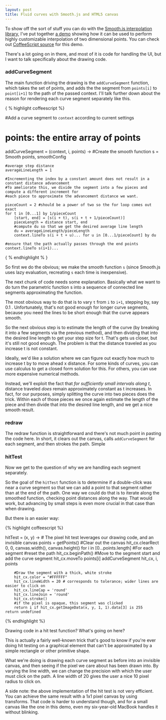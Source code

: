 ```yaml
---
layout: post
title: Fluid curves with Smooth.js and HTML5 canvas
---
```


To show off the sort of stuff you can do with the
[Smooth.js interpolation library](https://github.com/osuushi/Smooth.js), I've put together 
[a demo](/plotdemo016.html) showing how it can be used to perform highly customizable interpolation of two 
dimensional points. You can check out
[CoffeeScript source](https://github.com/osuushi/osuushi.github.com/blob/master/js/smooth-0.1.6-demo.coffee)
for this demo.

There's a lot going on in there, and most of it is code for handling the UI, but I want to talk specifically
about the drawing code.


<h3>addCurveSegment</h3>

The main function driving the drawing is the `addCurveSegment` function, which takes the set of points, and 
adds the the segment from `points[i]` to `point[i+1]` to the path of the passed context. I'll talk further 
down about the reason for rendering each curve segment separately like this.

{ % highlight coffeescript %}

#Add a curve segment to `context` according to current settings
#	points: the entire array of points
addCurveSegment = (context, i, points) ->
	#Create the smooth function
	s = Smooth points, smoothConfig

	#average step distance
	averageLineLength = 1 

	#Incrementing the index by a constant amount does not result in a constant distance advancement
	#To ameliorate this, we divide the segment into a few pieces and compute a different increment for
	#each piece to approximate the advancement distance we want.

	pieceCount = 2 #should be a power of two so the for loop comes out exact
	for t in [0...1] by 1/pieceCount
		[start, end] = [s(i + t), s(i + t + 1/pieceCount)]
		pieceLength = distance start, end
		#compute du so that we get the desired average line length
		du = averageLineLength/pieceLength
		context.lineTo s(i + t + u)... for u in [0...1/pieceCount] by du
	
	#ensure that the path actually passes through the end points
	context.lineTo s(i+1)...

{ % endhighlight % }

So first we do the obvious; we make the smooth function `s` (since Smooth.js uses lazy evaluation, recreating
`s` each time is inexpensive).

The next chunk of code needs some explanation. Basically what we want to do turn the parametric function s 
into a sequence of connected line segments approximating the function.

The most obvious way to do that is to vary `t` from `i` to `i+1`, stepping by, say 0.1 . Unfortunately, that's
not good enough for longer curve segments, because you need the lines to be short enough that the curve 
appears smooth.

So the next obvious step is to estimate the length of the curve (by breaking it into a few segments via the 
previous method), and then dividing that into the desired line length to get your step size for t. That's 
gets us closer, but it's still not good enough. The problem is that the distance traveled as you increase t
is not constant.

Ideally, we'd like a solution where we can figure out exactly how much to increase t by to move ahead x 
distance. For some kinds of curves, you can use calculus to get a closed form solution for this. For others,
you can use more expensive numerical methods.

Instead, we'll exploit the fact that *for sufficiently small intervals along t*, distance traveled *does* 
remain approximately constant as t increases. In fact, for our purposes, simply splitting the curve into two
pieces does the trick. Within each of those pieces we once again estimate the length of the piece and then
divide that into the desired line length, and we get a nice smooth result.

<h3>redraw</h3>

The redraw function is straightforward and there's not much point in pasting the code here. In short, it 
clears out the canvas, calls `addCurveSegment` for each segment, and then strokes the path. Simple

<h3>hitTest</h3>

Now we get to the question of why we are handling each segment separately.

So the goal of the `hitTest` function is to determine if a double-click was near a curve segment so that we 
can add a point to that segment rather than at the end of the path. One way we could do that is to iterate
along the smoothed function, checking point distances along the way. That would work, but advancing by small
steps is even more crucial in that case than when drawing.

But there is an easier way:

{% highlight coffeescript %}

hitTest = (x, y) ->
	# The pixel hit test leverages our drawing code, and an invisible canvas
	points = getPoints()
	#Clear out the canvas
	hit_cx.clearRect 0, 0, canvas.width(), canvas.height()
	for i in [0...points.length] #For each segment
		#reset the path
		hit_cx.beginPath()
		#Move to the segment start and add the curve segment
		hit_cx.moveTo points[i]
		addCurveSegment hit_cx, i, points

		#Draw the segment with a thick, white stroke
		hit_cx.color = "#FFFFFF"
		hit_cx.lineWidth = 20 # corresponds to tolerance; wider lines are easier to click on
		hit_cx.lineCap = 'round'
		hit_cx.lineJoin = 'round'
		hit_cx.stroke()
		#if the pixel is opaque, this segment was clicked
		return i if hit_cx.getImageData(x, y, 1, 1).data[3] is 255
	return undefined

{% endhighlight %}

Drawing code in a hit test function? What's going on here?

This is actually a fairly well-known trick that's good to know if you're ever doing hit testing on a graphical
element that can't be approximated by a simple rectangle or other primitive shape.

What we're doing is drawing each curve segment as before into an invisible canvas, and then seeing if the 
pixel we care about has been drawn into. By varying the line width, we can change the precision with which
the user must click on the path. A line width of 20 gives the user a nice 10 pixel radius to click on.

A side note: the above implementation of the hit test is not very efficient. You can achieve the same result
with a 1x1 pixel canvas by using transforms. That code is harder to understand though, and for a small canvas
like the one in this demo, even my six-year-old MacBook handles it without blinking.